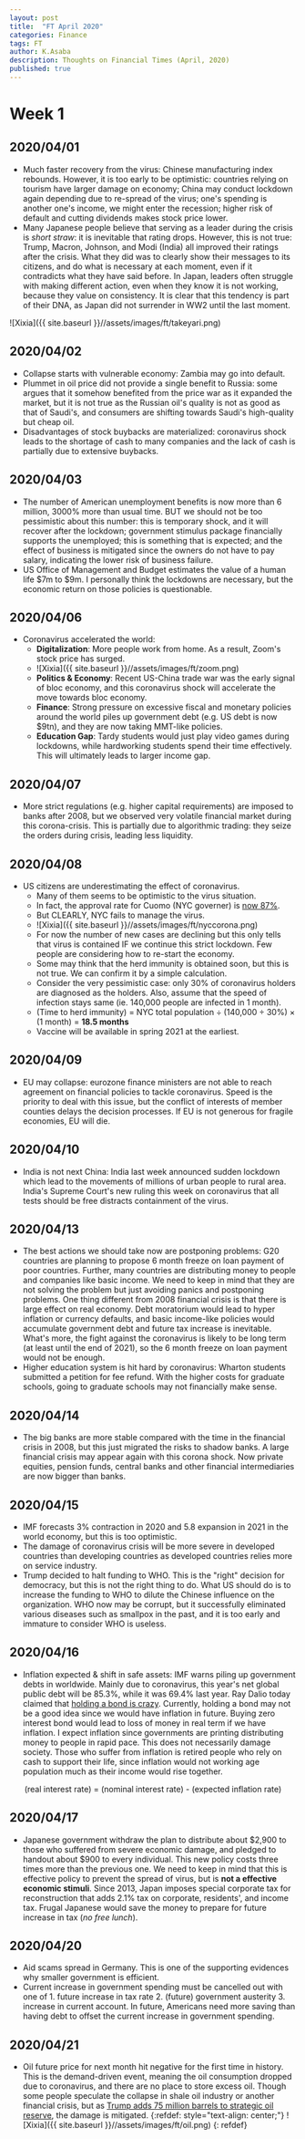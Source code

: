 ```yaml
---
layout: post
title:  "FT April 2020"
categories: Finance
tags: FT
author: K.Asaba
description: Thoughts on Financial Times (April, 2020)
published: true
---
```


# Week 1

## 2020/04/01

- Much faster recovery from the virus: Chinese manufacturing index rebounds. However, it is too early to be optimistic: countries relying on tourism have larger damage on economy; China may conduct lockdown again depending due to re-spread of the virus; one's spending is another one's income, we might enter the recession; higher risk of default and cutting dividends makes stock price lower.
- Many Japanese people believe that serving as a leader during the crisis is *short straw*: it is inevitable that rating drops. However, this is not true: Trump, Macron, Johnson, and Modi (India) all improved their ratings after the crisis. What they did was to clearly show their messages to its citizens, and do what is necessary at each moment, even if it contradicts what they have said before. In Japan, leaders often struggle with making different action, even when they know it is not working, because they value on consistency. It is clear that this tendency is part of their DNA, as Japan did not surrender in WW2 until the last moment.

 ![Xixia]({{ site.baseurl }}//assets/images/ft/takeyari.png)

## 2020/04/02

- Collapse starts with vulnerable economy: Zambia may go into default. 
- Plummet in oil price did not provide a single benefit to Russia: some argues that it somehow benefited from the price war as it expanded the market, but it is not true as the Russian oil's quality is not as good as that of Saudi's, and consumers are shifting towards Saudi's high-quality but cheap oil.
- Disadvantages of stock buybacks are materialized: coronavirus shock leads to the shortage of cash to many companies and the lack of cash is partially due to extensive buybacks.


## 2020/04/03

- The number of American unemployment benefits is now more than 6 million, 3000% more than usual time. BUT we should not be too pessimistic about this number: this is temporary shock, and it will recover after the lockdown; government stimulus package financially supports the unemployed; this is something that is expected; and the effect of business is mitigated since the owners do not have to pay salary, indicating the lower risk of business failure.
- US Office of Management and Budget estimates the value of a human life $7m to $9m. I personally think the lockdowns are necessary, but the economic return on those policies is questionable.


## 2020/04/06
- Coronavirus accelerated the world:
    - **Digitalization**: More people work from home. As a result, Zoom's stock price has surged.
    - ![Xixia]({{ site.baseurl }}//assets/images/ft/zoom.png)
    - **Politics & Economy**: Recent US-China trade war was the early signal of bloc economy, and this coronavirus shock will accelerate the move towards bloc economy. 
    - **Finance**: Strong pressure on excessive fiscal and monetary policies around the world piles up government debt (e.g. US debt is now $9tn), and they are now taking MMT-like policies.
    - **Education Gap**: Tardy students would just play video games during lockdowns, while hardworking students spend their time effectively. This will ultimately leads to larger income gap.

## 2020/04/07
- More strict regulations (e.g. higher capital requirements) are imposed to banks after 2008, but we observed very volatile financial market during this corona-crisis. This is partially due to algorithmic trading: they seize the orders during crisis, leading less liquidity. 

## 2020/04/08
- US citizens are underestimating the effect of coronavirus.
    - Many of them seems to be optimistic to the virus situation.
    - In fact, the approval rate for Cuomo (NYC governer) is [now 87%](https://nypost.com/2020/03/30/new-yorkers-approve-of-cuomos-response-to-coronavirus-pandemic-poll/).
    - But CLEARLY, NYC fails to manage the virus.
    - ![Xixia]({{ site.baseurl }}//assets/images/ft/nyccorona.png)
    - For now the number of new cases are declining but this only tells that virus is contained IF we continue this strict lockdown. Few people are considering how to re-start the economy.
    - Some may think that the herd immunity is obtained soon, but this is not true. We can confirm it by a simple calculation.
    - Consider the very pessimistic case: only 30% of coronavirus holders are diagnosed as the holders. Also, assume that the speed of infection stays same (ie. 140,000 people are infected in 1 month).
    - (Time to herd immunity) = NYC total population ÷ (140,000 ÷ 30%) × (1 month) = **18.5 months**
    - Vaccine will be available in spring 2021 at the earliest.

## 2020/04/09
- EU may collapse: eurozone finance ministers are not able to reach agreement on financial policies to tackle coronavirus. Speed is the priority to deal with this issue, but the conflict of interests of member counties delays the decision processes. If EU is not generous for fragile economies, EU will die.

## 2020/04/10
- India is not next China: India last week announced sudden lockdown which lead to the movements of millions of urban people to rural area. India's Supreme Court's new ruling this week on coronavirus that all tests should be free distracts containment of the virus.

## 2020/04/13
- The best actions we should take now are postponing problems: G20 countries are planning to propose 6 month freeze on loan payment of poor countries. Further, many countries are distributing money to people and companies like basic income. We need to keep in mind that they are not solving the problem but just avoiding panics and postponing problems. One thing different from 2008 financial crisis is that there is large effect on real economy. Debt moratorium would lead to hyper inflation or currency defaults, and basic income-like policies would accumulate government debt and future tax increase is inevitable. What's more, the fight against the coronavirus is likely to be long term (at least until the end of 2021), so the 6 month freeze on loan payment would not be enough.
- Higher education system is hit hard by coronavirus: Wharton students submitted a petition for fee refund. With the higher costs for graduate schools, going to graduate schools may not financially make sense.

## 2020/04/14
- The big banks are more stable compared with the time in the financial crisis in 2008, but this just migrated the risks to shadow banks. A large financial crisis may appear again with this corona shock. Now private equities, pension funds, central banks and other financial intermediaries are now bigger than banks.

## 2020/04/15
- IMF forecasts 3% contraction in 2020 and 5.8 expansion in 2021 in the world economy, but this is too optimistic.
- The damage of coronavirus crisis will be more severe in developed countries than developing countries as developed countries relies more on service industry.
- Trump decided to halt funding to WHO. This is the "right" decision for democracy, but this is not the right thing to do. What US should do is to increase the funding to WHO to dilute the Chinese influence on the organization. WHO now may be corrupt, but it successfully eliminated various diseases such as smallpox in the past, and it is too early and immature to consider WHO is useless.

## 2020/04/16
- Inflation expected & shift in safe assets: IMF warns piling up government debts in worldwide. Mainly due to coronavirus, this year's net global public debt will be 85.3%, while it was 69.4% last year. Ray Dalio today claimed that [holding a bond is crazy](https://www.bloomberg.com/news/articles/2020-04-15/ray-dalio-says-investors-would-be-crazy-to-hold-bonds-now). Currently, holding a bond may not be a good idea since we would have inflation in future. Buying zero interest bond would lead to loss of money in real term if we have inflation. I expect inflation since governments are printing distributing money to people in rapid pace. This does not necessarily damage society. Those who suffer from inflation is retired people who rely on cash to support their life, since inflation would not working age population much as their income would rise together.
<div align="center">
(real interest rate) = (nominal interest rate) - (expected inflation rate)
</div>

## 2020/04/17
- Japanese government withdraw the plan to distribute about $2,900 to those who suffered from severe economic damage, and pledged to handout about $900 to every individual. This new policy costs three times more than the previous one. We need to keep in mind that this is effective policy to prevent the spread of virus, but is **not a effective economic stimuli**. Since 2013, Japan imposes special corporate tax for reconstruction that adds 2.1% tax on corporate, residents', and income tax. Frugal Japanese would save the money to prepare for future increase in tax (*no free lunch*).

## 2020/04/20
- Aid scams spread in Germany. This is one of the supporting evidences why smaller government is efficient.
- Current increase in government spending must be cancelled out with one of 1. future increase in tax rate 2. (future) government austerity 3. increase in current account. In future, Americans need more saving than having debt to offset the current increase in government spending.

## 2020/04/21
- Oil future price for next month hit negative for the first time in history. This is the demand-driven event, meaning the oil consumption dropped due to coronavirus, and there are no place to store excess oil. Though some people speculate the collapse in shale oil industry or another financial crisis, but as [Trump adds 75 million barrels to strategic oil reserve](https://www.bloomberg.com/news/articles/2020-04-20/trump-wants-to-add-75-million-barrels-to-strategic-oil-reserve), the damage is mitigated.
{:refdef: style="text-align: center;"}
![Xixia]({{ site.baseurl }}//assets/images/ft/oil.png)
{: refdef}
